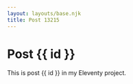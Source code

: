 ```yaml
---
layout: layouts/base.njk
title: Post 13215
---
```


# Post {{ id }}

This is post {{ id }} in my Eleventy project.
